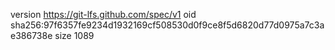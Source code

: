 version https://git-lfs.github.com/spec/v1
oid sha256:97f6357fe9234d1932169cf508530d0f9ce8f5d6820d77d0975a7c3ae386738e
size 1089
